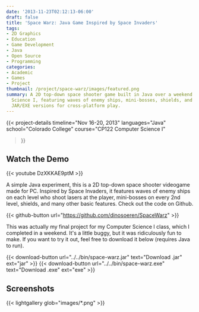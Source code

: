 ```yaml
---
date: '2013-11-23T02:12:13-06:00'
draft: false
title: 'Space Warz: Java Game Inspired by Space Invaders'
tags:
- 2D Graphics
- Education
- Game Development
- Java
- Open Source
- Programming
categories:
- Academic
- Games
- Project
thumbnail: /project/space-warz/images/featured.png
summary: A 2D top-down space shooter game built in Java over a weekend for Computer
  Science I, featuring waves of enemy ships, mini-bosses, shields, and downloadable
  JAR/EXE versions for cross-platform play.
---
```

{{< project-details
  timeline="Nov 16-20, 2013"
  languages="Java"
  school="Colorado College"
  course="CP122 Computer Science I"
>}}

## Watch the Demo

{{< youtube DzXKKAE9ptM >}}


A simple Java experiment, this is a 2D top-down space shooter videogame made for PC. Inspired by Space Invaders, it features waves of enemy ships on each level who shoot lasers at the player, mini-bosses on every 2nd level, shields, and many other basic features. Check out the code on Github.

{{< github-button url="https://github.com/dinosoeren/SpaceWarz" >}}

This was actually my final project for my Computer Science I class, which I completed in a weekend. It's a little buggy, but it was ridiculously fun to make. If you want to try it out, feel free to download it below (requires Java to run).

{{< download-button url="../../bin/space-warz.jar" text="Download .jar" ext="jar" >}}
{{< download-button url="../../bin/space-warz.exe" text="Download .exe" ext="exe" >}}

## Screenshots

{{< lightgallery glob="images/*.png" >}}
